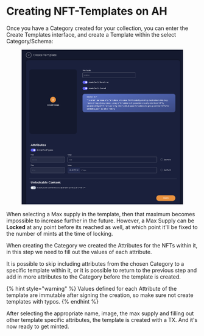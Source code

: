 # Creating NFT-Templates on AH

Once you have a Category created for your collection, you can enter the Create Templates interface, and create a Template within the select Category/Schema:

<figure><img src="../../../../../.gitbook/assets/image (31).png" alt=""><figcaption></figcaption></figure>

When selecting a Max supply in the template, then that maximum becomes impossible to increase further in the future. However, a Max Supply can be **Locked** at any point before its reached as well, at which point it'll be fixed to the number of mints at the time of locking.

When creating the Category we created the Attributes for the NFTs within it, in this step we need to fill out the values of each attribute.

It is possible to skip including attributes from the chosen Category to a specific template within it, or it is possible to return to the previous step and add in more attributes to the Category before the template is created.



{% hint style="warning" %}
Values defined for each Attribute of the template are immutable after signing the creation, so make sure not create templates with typos.&#x20;
{% endhint %}



After selecting the appropriate name, image, the max supply and filling out other template specific attributes, the template is created with a TX. And it's now ready to get minted.
